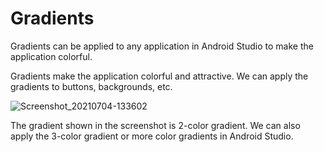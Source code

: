 # Gradients
Gradients can be applied to any application in Android Studio to make the application colorful.

Gradients make the application colorful and attractive. We can apply the gradients to buttons, backgrounds, etc.

![Screenshot_20210704-133602](https://user-images.githubusercontent.com/64889275/124378189-c5362b00-dccd-11eb-9525-c4445a0e2315.png)

The gradient shown in the screenshot is 2-color gradient. We can also apply the 3-color gradient or more color gradients in Android Studio.
